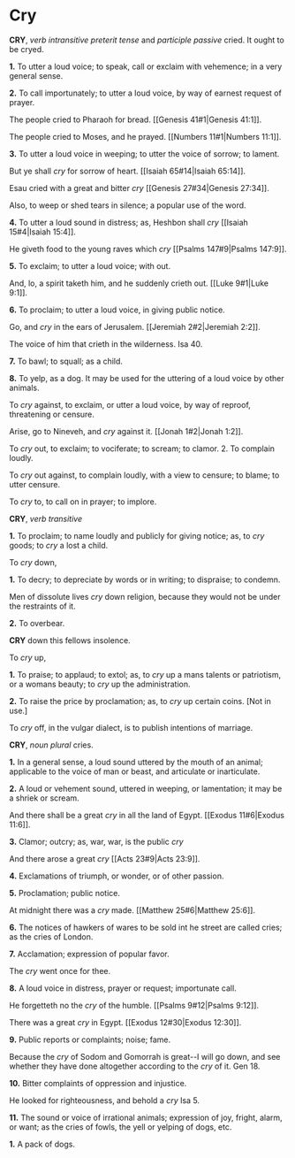 # Cry

**CRY**, _verb intransitive_ _preterit tense_ and _participle passive_ cried. It ought to be cryed.

**1.** To utter a loud voice; to speak, call or exclaim with vehemence; in a very general sense.

**2.** To call importunately; to utter a loud voice, by way of earnest request of prayer.

The people cried to Pharaoh for bread. [[Genesis 41#1|Genesis 41:1]].

The people cried to Moses, and he prayed. [[Numbers 11#1|Numbers 11:1]].

**3.** To utter a loud voice in weeping; to utter the voice of sorrow; to lament.

But ye shall _cry_ for sorrow of heart. [[Isaiah 65#14|Isaiah 65:14]].

Esau cried with a great and bitter _cry_ [[Genesis 27#34|Genesis 27:34]].

Also, to weep or shed tears in silence; a popular use of the word.

**4.** To utter a loud sound in distress; as, Heshbon shall _cry_ [[Isaiah 15#4|Isaiah 15:4]].

He giveth food to the young raves which _cry_ [[Psalms 147#9|Psalms 147:9]].

**5.** To exclaim; to utter a loud voice; with out.

And, lo, a spirit taketh him, and he suddenly crieth out. [[Luke 9#1|Luke 9:1]].

**6.** To proclaim; to utter a loud voice, in giving public notice.

Go, and _cry_ in the ears of Jerusalem. [[Jeremiah 2#2|Jeremiah 2:2]].

The voice of him that crieth in the wilderness. Isa 40.

**7.** To bawl; to squall; as a child.

**8.** To yelp, as a dog. It may be used for the uttering of a loud voice by other animals.

To _cry_ against, to exclaim, or utter a loud voice, by way of reproof, threatening or censure.

Arise, go to Nineveh, and _cry_ against it. [[Jonah 1#2|Jonah 1:2]].

To _cry_ out, to exclaim; to vociferate; to scream; to clamor. 2. To complain loudly.

To _cry_ out against, to complain loudly, with a view to censure; to blame; to utter censure.

To _cry_ to, to call on in prayer; to implore.

**CRY**, _verb transitive_

**1.** To proclaim; to name loudly and publicly for giving notice; as, to _cry_ goods; to _cry_ a lost a child.

To _cry_ down,

**1.** To decry; to depreciate by words or in writing; to dispraise; to condemn.

Men of dissolute lives _cry_ down religion, because they would not be under the restraints of it.

**2.** To overbear.

**CRY** down this fellows insolence.

To _cry_ up,

**1.** To praise; to applaud; to extol; as, to _cry_ up a mans talents or patriotism, or a womans beauty; to _cry_ up the administration.

**2.** To raise the price by proclamation; as, to _cry_ up certain coins. \[Not in use.\]

To _cry_ off, in the vulgar dialect, is to publish intentions of marriage.

**CRY**, _noun_ _plural_ cries.

**1.** In a general sense, a loud sound uttered by the mouth of an animal; applicable to the voice of man or beast, and articulate or inarticulate.

**2.** A loud or vehement sound, uttered in weeping, or lamentation; it may be a shriek or scream.

And there shall be a great _cry_ in all the land of Egypt. [[Exodus 11#6|Exodus 11:6]].

**3.** Clamor; outcry; as, war, war, is the public _cry_

And there arose a great _cry_ [[Acts 23#9|Acts 23:9]].

**4.** Exclamations of triumph, or wonder, or of other passion.

**5.** Proclamation; public notice.

At midnight there was a _cry_ made. [[Matthew 25#6|Matthew 25:6]].

**6.** The notices of hawkers of wares to be sold int he street are called cries; as the cries of London.

**7.** Acclamation; expression of popular favor.

The _cry_ went once for thee.

**8.** A loud voice in distress, prayer or request; importunate call.

He forgetteth no the _cry_ of the humble. [[Psalms 9#12|Psalms 9:12]].

There was a great _cry_ in Egypt. [[Exodus 12#30|Exodus 12:30]].

**9.** Public reports or complaints; noise; fame.

Because the _cry_ of Sodom and Gomorrah is great--I will go down, and see whether they have done altogether according to the _cry_ of it. Gen 18.

**10.** Bitter complaints of oppression and injustice.

He looked for righteousness, and behold a _cry_ Isa 5.

**11.** The sound or voice of irrational animals; expression of joy, fright, alarm, or want; as the cries of fowls, the yell or yelping of dogs, etc.

**1.** A pack of dogs.